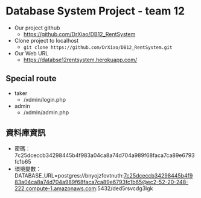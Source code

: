 # Database System Project - team 12

* Our project github
    * https://github.com/DrXiao/DB12_RentSystem
* Clone project to localhost
    * ```git clone https://github.com/DrXiao/DB12_RentSystem.git```
* Our Web URL
    * https://databse12rentsystem.herokuapp.com/

## Special route
* taker
    * /xdmin/login.php
* admin
    * /xdmin/admin.php

## 資料庫資訊
* 密碼：7c25dceccb34298445b4f983a04ca8a74d704a989f68faca7ca89e6793fc1b65
* 環境變數：DATABASE_URL=postgres://bnyojzfovtnuth:7c25dceccb34298445b4f983a04ca8a74d704a989f68faca7ca89e6793fc1b65@ec2-52-20-248-222.compute-1.amazonaws.com:5432/ded5rsvcdg3lgk